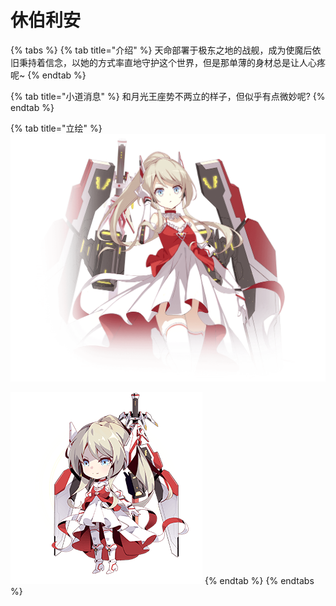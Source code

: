 # 休伯利安

{% tabs %}
{% tab title="介绍" %}
天命部署于极东之地的战舰，成为使魔后依旧秉持着信念，以她的方式率直地守护这个世界，但是那单薄的身材总是让人心疼呢~
{% endtab %}

{% tab title="小道消息" %}
和月光王座势不两立的样子，但似乎有点微妙呢?
{% endtab %}

{% tab title="立绘" %}
![](../../.gitbook/assets/b10-3%20%281%29.png)

![](../../.gitbook/assets/b10-1.png)
{% endtab %}
{% endtabs %}

